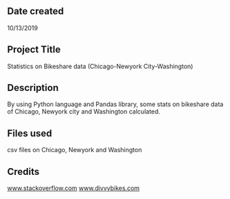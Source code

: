 ## Date created
10/13/2019
## Project Title
Statistics on Bikeshare data (Chicago-Newyork City-Washington)
## Description  
By using Python language and Pandas library, some stats on bikeshare data of Chicago, Newyork city and Washington calculated.
## Files used  
csv files on Chicago, Newyork and Washington

## Credits  
www.stackoverflow.com
www.divvybikes.com
